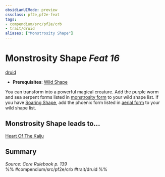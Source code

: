 ```yaml
---
obsidianUIMode: preview
cssclass: pf2e,pf2e-feat
tags:
- compendium/src/pf2e/crb
- trait/druid
aliases: ["Monstrosity Shape"]
---
```

# Monstrosity Shape  *Feat 16*  
[druid](Reference/Rules/Traits/druid.md "Druid Class Trait")  

- **Prerequisites**: [Wild Shape](Reference/Compendium/Feats/wild-shape.md)

You can transform into a powerful magical creature. Add the purple worm and sea serpent forms listed in [monstrosity form](monstrosity-form.md) to your wild shape list. If you have [Soaring Shape](soaring-shape.md), add the phoenix form listed in [aerial form](aerial-form.md) to your wild shape list.

## Monstrosity Shape leads to...

[Heart Of The Kaiju](heart-of-the-kaiju-frp3.md)

## Summary

*Source: Core Rulebook p. 139*  
%% #compendium/src/pf2e/crb #trait/druid %%